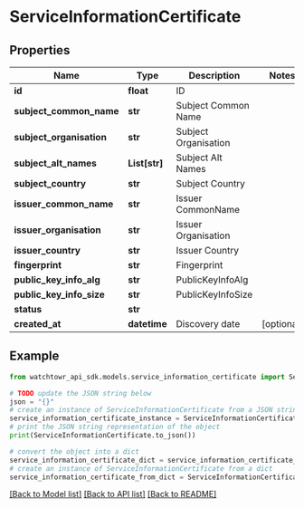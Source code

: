 # ServiceInformationCertificate


## Properties

Name | Type | Description | Notes
------------ | ------------- | ------------- | -------------
**id** | **float** | ID | 
**subject_common_name** | **str** | Subject Common Name | 
**subject_organisation** | **str** | Subject Organisation | 
**subject_alt_names** | **List[str]** | Subject Alt Names | 
**subject_country** | **str** | Subject Country | 
**issuer_common_name** | **str** | Issuer CommonName | 
**issuer_organisation** | **str** | Issuer Organisation | 
**issuer_country** | **str** | Issuer Country | 
**fingerprint** | **str** | Fingerprint | 
**public_key_info_alg** | **str** | PublicKeyInfoAlg | 
**public_key_info_size** | **str** | PublicKeyInfoSize | 
**status** | **str** |  | 
**created_at** | **datetime** | Discovery date | [optional] 

## Example

```python
from watchtowr_api_sdk.models.service_information_certificate import ServiceInformationCertificate

# TODO update the JSON string below
json = "{}"
# create an instance of ServiceInformationCertificate from a JSON string
service_information_certificate_instance = ServiceInformationCertificate.from_json(json)
# print the JSON string representation of the object
print(ServiceInformationCertificate.to_json())

# convert the object into a dict
service_information_certificate_dict = service_information_certificate_instance.to_dict()
# create an instance of ServiceInformationCertificate from a dict
service_information_certificate_from_dict = ServiceInformationCertificate.from_dict(service_information_certificate_dict)
```
[[Back to Model list]](../README.md#documentation-for-models) [[Back to API list]](../README.md#documentation-for-api-endpoints) [[Back to README]](../README.md)


